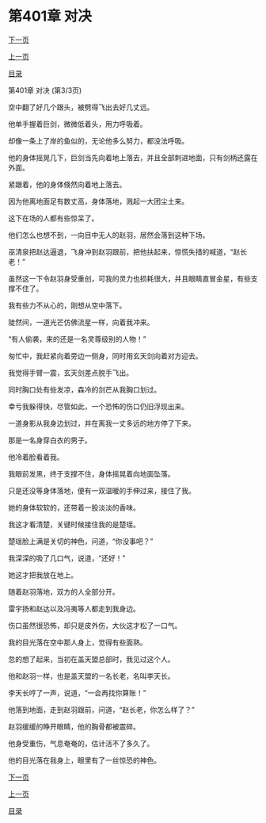 <h1>第401章   对决</h1>
            <div><p><a href="./1203_%E7%AC%AC402%E7%AB%A0_%E4%BA%94%E6%B2%B3%E7%9B%9F.md">下一页</a></p><p><a href="./1201_%E7%AC%AC401%E7%AB%A0_%E5%AF%B9%E5%86%B3.md">上一页</a></p><p><a href="../">目录</a></p></div>
            <div><p>第401章   对决 (第3/3页)</p><p>空中翻了好几个跟头，被劈得飞出去好几丈远。</p><p>他单手握着巨剑，微微低着头，用力呼吸着。</p><p>却像一条上了岸的鱼似的，无论他多么努力，都没法呼吸。</p><p>他的身体摇晃几下，巨剑当先向着地上落去，并且全部刺进地面，只有剑柄还露在外面。</p><p>紧跟着，他的身体倏然向着地上落去。</p><p>因为他离地面足有数丈高，身体落地，溅起一大团尘土来。</p><p>这下在场的人都有些惊呆了。</p><p>他们怎么也想不到，一向目中无人的赵羽，居然会落到这种下场。</p><p>巫清泉把赵达逼退，飞身冲到赵羽跟前，把他扶起来，惊慌失措的喊道，“赵长老！”</p><p>虽然这一下令赵羽身受重创，可我的灵力也损耗很大，并且眼睛直冒金星，有些支撑不住了。</p><p>我有些力不从心的，刚想从空中落下。</p><p>陡然间，一道光芒仿佛流星一样，向着我冲来。</p><p>“有人偷袭，来的还是一名灵尊级别的人物！”</p><p>匆忙中，我赶紧向着旁边一侧身，同时用玄天剑向着对方迎去。</p><p>我觉得手臂一震，玄天剑差点脱手飞出。</p><p>同时胸口处有些发凉，森冷的剑芒从我胸口划过。</p><p>幸亏我躲得快，尽管如此，一个恐怖的伤口仍旧浮现出来。</p><p>一道身影从我身边划过，并在离我一丈多远的地方停了下来。</p><p>那是一名身穿白衣的男子。</p><p>他冷着脸看着我。</p><p>我眼前发黑，终于支撑不住，身体摇晃着向地面坠落。</p><p>只是还没等身体落地，便有一双温暖的手伸过来，接住了我。</p><p>她的身体软软的，还带着一股淡淡的香味。</p><p>我这才看清楚，关键时候接住我的是楚瑶。</p><p>楚瑶脸上满是关切的神色，问道，“你没事吧？”</p><p>我深深的吸了几口气，说道，“还好！”</p><p>她这才把我放在地上。</p><p>随着赵羽落地，双方的人全部分开。</p><p>雷宇扬和赵达以及冯夷等人都走到我身边。</p><p>伤口虽然很恐怖，却只是皮外伤，大伙这才松了一口气。</p><p>我的目光落在空中那人身上，觉得有些面熟。</p><p>忽的想了起来，当初在盖天盟总部时，我见过这个人。</p><p>他和赵羽一样，也是盖天盟的一名长老，名叫李天长。</p><p>李天长哼了一声，说道，“一会再找你算账！”</p><p>他落到地面，走到赵羽跟前，问道，“赵长老，你怎么样了？”</p><p>赵羽缓缓的睁开眼睛，他的胸骨都被震碎。</p><p>他身受重伤，气息奄奄的，估计活不了多久了。</p><p>他的目光落在我身上，眼里有了一丝惊恐的神色。</p></div>
            <div><p><a href="./1203_%E7%AC%AC402%E7%AB%A0_%E4%BA%94%E6%B2%B3%E7%9B%9F.md">下一页</a></p><p><a href="./1201_%E7%AC%AC401%E7%AB%A0_%E5%AF%B9%E5%86%B3.md">上一页</a></p><p><a href="../">目录</a></p></div>